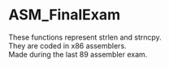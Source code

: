 # ASM_FinalExam

These functions represent strlen and strncpy.  
They are coded in x86 assemblers.  
Made during the last 89 assembler exam.
